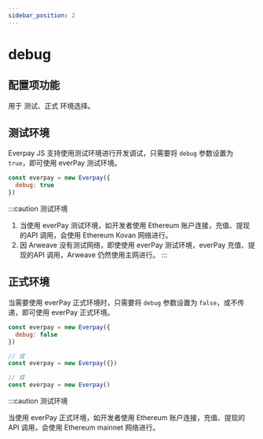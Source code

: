 ```yaml
---
sidebar_position: 2
---
```


# debug

## 配置项功能

用于 测试、正式 环境选择。

## 测试环境

Everpay JS 支持使用测试环境进行开发调试，只需要将 `debug` 参数设置为 `true`，即可使用 everPay 测试环境。

```js
const everpay = new Everpay({
  debug: true
})
```

:::caution 测试环境
1. 当使用 everPay 测试环境，如开发者使用 Ethereum 账户连接，充值、提现的API 调用，会使用 Ethereum Kovan 网络进行。
2. 因 Arweave 没有测试网络，即使使用 everPay 测试环境，everPay 充值、提现的API 调用，Arweave 仍然使用主网进行。
:::

## 正式环境

当需要使用 everPay 正式环境时，只需要将 `debug` 参数设置为 `false`，或不传递，即可使用 everPay 正式环境。

```js
const everpay = new Everpay({
  debug: false
})

// 或
const everpay = new Everpay({})

// 或
const everpay = new Everpay()
```

:::caution 测试环境

当使用 everPay 正式环境，如开发者使用 Ethereum 账户连接，充值、提现的API 调用，会使用 Ethereum mainnet 网络进行。